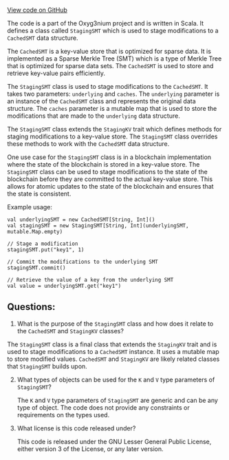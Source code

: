 [View code on GitHub](https://github.com/alephium/alephium/io/src/main/scala/org/alephium/io/StagingSMT.scala)

The code is a part of the Oxyg3nium project and is written in Scala. It defines a class called `StagingSMT` which is used to stage modifications to a `CachedSMT` data structure. 

The `CachedSMT` is a key-value store that is optimized for sparse data. It is implemented as a Sparse Merkle Tree (SMT) which is a type of Merkle Tree that is optimized for sparse data sets. The `CachedSMT` is used to store and retrieve key-value pairs efficiently. 

The `StagingSMT` class is used to stage modifications to the `CachedSMT`. It takes two parameters: `underlying` and `caches`. The `underlying` parameter is an instance of the `CachedSMT` class and represents the original data structure. The `caches` parameter is a mutable map that is used to store the modifications that are made to the `underlying` data structure. 

The `StagingSMT` class extends the `StagingKV` trait which defines methods for staging modifications to a key-value store. The `StagingSMT` class overrides these methods to work with the `CachedSMT` data structure. 

One use case for the `StagingSMT` class is in a blockchain implementation where the state of the blockchain is stored in a key-value store. The `StagingSMT` class can be used to stage modifications to the state of the blockchain before they are committed to the actual key-value store. This allows for atomic updates to the state of the blockchain and ensures that the state is consistent. 

Example usage:

```
val underlyingSMT = new CachedSMT[String, Int]()
val stagingSMT = new StagingSMT[String, Int](underlyingSMT, mutable.Map.empty)

// Stage a modification
stagingSMT.put("key1", 1)

// Commit the modifications to the underlying SMT
stagingSMT.commit()

// Retrieve the value of a key from the underlying SMT
val value = underlyingSMT.get("key1")
```
## Questions: 
 1. What is the purpose of the `StagingSMT` class and how does it relate to the `CachedSMT` and `StagingKV` classes?
   
   The `StagingSMT` class is a final class that extends the `StagingKV` trait and is used to stage modifications to a `CachedSMT` instance. It uses a mutable map to store modified values. `CachedSMT` and `StagingKV` are likely related classes that `StagingSMT` builds upon.

2. What types of objects can be used for the `K` and `V` type parameters of `StagingSMT`?
   
   The `K` and `V` type parameters of `StagingSMT` are generic and can be any type of object. The code does not provide any constraints or requirements on the types used.

3. What license is this code released under?
   
   This code is released under the GNU Lesser General Public License, either version 3 of the License, or any later version.